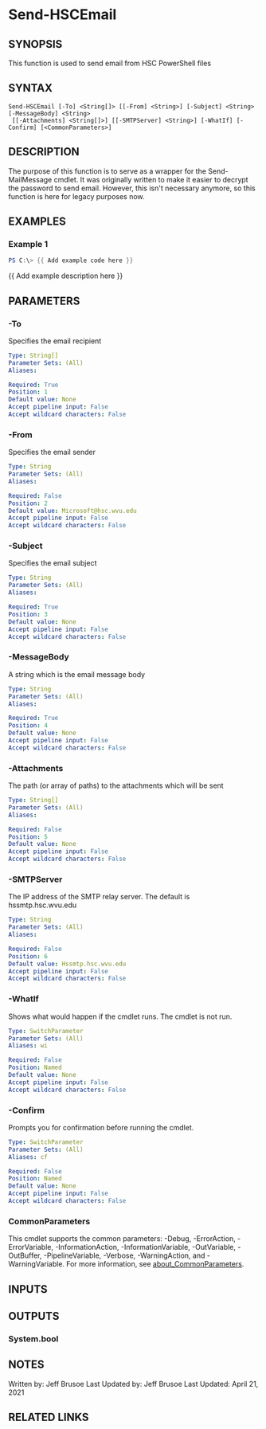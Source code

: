 # Send-HSCEmail

## SYNOPSIS
This function is used to send email from HSC PowerShell files

## SYNTAX

```
Send-HSCEmail [-To] <String[]> [[-From] <String>] [-Subject] <String> [-MessageBody] <String>
 [[-Attachments] <String[]>] [[-SMTPServer] <String>] [-WhatIf] [-Confirm] [<CommonParameters>]
```

## DESCRIPTION
The purpose of this function is to serve as a wrapper for the
Send-MailMessage cmdlet.
It was originally written to make it easier
to decrypt the password to send email.
However, this isn't necessary anymore,
so this function is here for legacy purposes now.

## EXAMPLES

### Example 1
```powershell
PS C:\> {{ Add example code here }}
```

{{ Add example description here }}

## PARAMETERS

### -To
Specifies the email recipient

```yaml
Type: String[]
Parameter Sets: (All)
Aliases:

Required: True
Position: 1
Default value: None
Accept pipeline input: False
Accept wildcard characters: False
```

### -From
Specifies the email sender

```yaml
Type: String
Parameter Sets: (All)
Aliases:

Required: False
Position: 2
Default value: Microsoft@hsc.wvu.edu
Accept pipeline input: False
Accept wildcard characters: False
```

### -Subject
Specifies the email subject

```yaml
Type: String
Parameter Sets: (All)
Aliases:

Required: True
Position: 3
Default value: None
Accept pipeline input: False
Accept wildcard characters: False
```

### -MessageBody
A string which is the email message body

```yaml
Type: String
Parameter Sets: (All)
Aliases:

Required: True
Position: 4
Default value: None
Accept pipeline input: False
Accept wildcard characters: False
```

### -Attachments
The path (or array of paths) to the attachments which will be sent

```yaml
Type: String[]
Parameter Sets: (All)
Aliases:

Required: False
Position: 5
Default value: None
Accept pipeline input: False
Accept wildcard characters: False
```

### -SMTPServer
The IP address of the SMTP relay server.
The default is hssmtp.hsc.wvu.edu

```yaml
Type: String
Parameter Sets: (All)
Aliases:

Required: False
Position: 6
Default value: Hssmtp.hsc.wvu.edu
Accept pipeline input: False
Accept wildcard characters: False
```

### -WhatIf
Shows what would happen if the cmdlet runs.
The cmdlet is not run.

```yaml
Type: SwitchParameter
Parameter Sets: (All)
Aliases: wi

Required: False
Position: Named
Default value: None
Accept pipeline input: False
Accept wildcard characters: False
```

### -Confirm
Prompts you for confirmation before running the cmdlet.

```yaml
Type: SwitchParameter
Parameter Sets: (All)
Aliases: cf

Required: False
Position: Named
Default value: None
Accept pipeline input: False
Accept wildcard characters: False
```

### CommonParameters
This cmdlet supports the common parameters: -Debug, -ErrorAction, -ErrorVariable, -InformationAction, -InformationVariable, -OutVariable, -OutBuffer, -PipelineVariable, -Verbose, -WarningAction, and -WarningVariable. For more information, see [about_CommonParameters](http://go.microsoft.com/fwlink/?LinkID=113216).

## INPUTS

## OUTPUTS

### System.bool
## NOTES
Written by: Jeff Brusoe
Last Updated by: Jeff Brusoe
Last Updated: April 21, 2021

## RELATED LINKS
